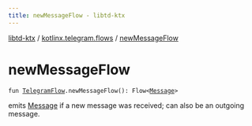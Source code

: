 ```yaml
---
title: newMessageFlow - libtd-ktx
---
```


[libtd-ktx](../index.html) / [kotlinx.telegram.flows](index.html) / [newMessageFlow](./new-message-flow.html)

# newMessageFlow

`fun `[`TelegramFlow`](../kotlinx.telegram.core/-telegram-flow/index.html)`.newMessageFlow(): Flow<`[`Message`](https://tdlibx.github.io/td/docs/org/drinkless/td/libcore/telegram/TdApi.Message.html)`>`

emits [Message](https://tdlibx.github.io/td/docs/org/drinkless/td/libcore/telegram/TdApi.Message.html) if a new message was received; can also be an outgoing message.

